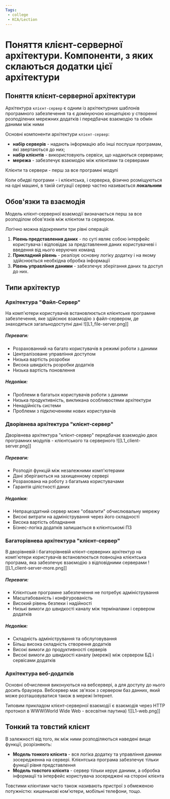 ```yaml
---
Tags: 
 - college
 - KCA/Lection
---
```

# Поняття клієнт-серверної архітектури. Компоненти, з яких склаються додатки цієї архітектури

## Поняття клієнт-серверної архітектури
Архітектура `клієнт-сервер` є одним із архітектурних шаблонів програмного забезпечення та є домінуючою концепцією у створенні розподілених мережних додатків і передбачає взаємодію та обмін даними між ними

Основні компоненти архітектури `клієнт-сервер`:
- **набір серверів** - надають інформацію або інші послуши програмам, які звертаються до них;
- **набір клієнтів** - використовують сервіси, що надаються серверами;
- **мережа** - забезпечує взаємодію між клієнтами та серверами

Клієнти та сервери - перш за все програмні модулі

Коли обидві програми - і клієнтська, і серверка, фізично розміщуються на одні машині, в такій ситуації сервер частно називається **локальним**

## Обов'язки та взаємодія
Модель клієнт-серверної взаємодії визначається перш за все розподілом обов'язків між клієнтом та сервером.

Логічно можна відокремити три рівні операцій:
1. **Рівень представлення даних** - по суті являє собою інтерфейс користувача і відповідає за представлення даних користувачеві і введення від нього керуючих команд
2. **Прикладний рівень** - реалізує основну логіку додатку і на якому здійснюється необхідна обробка інформації
3. **Рівень управління даними** - забезпечує зберігання даних та доступ до них.

## Типи архітектур
### Архітектура "Файл-Сервер"
На комп'ютери користувачів встановлюється клієнтське програмне забезпечення, яке здійснює взаємодію з файл-сервером, де знаходяться загальнодоступні дані
![[L1_file-server.png]]

##### Переваги:
- Розрахованний на багато користувачів в режимі роботи з даними
- Централізоване управління доступом
- Низька вартість розробки
- Висока швидкість розробки додатків
- Низька вартість поновлення

##### Недоліки:
- Проблеми в багатьох користувачів роботи з даними
- Низька продуктивність, викликана особливостями архітектури
- Ненадійність системи
- Проблеми з підключенням нових користувачів


### Дворівнева архітектура "клієнт-сервер"
Дворівнева архітектура "клієнт-сервер" передбачає взаємодію двох програмних модулів - клієнтського та серверного
![[L1_client-server.png]]

##### Переваги:
- Розподіл функцій між незалежними комп'ютерами
- Дані зберігаються на захищенному сервері
- Розрахована на роботу з багатьма користувачами
- Гарантія цілістності даних

##### Недоліки:
- Непрацездатний сервер може "обвалити" обчислювальну мережу
- Високі витрати на адміністрування через його складності
- Висока вартість обладнання
- Бізнес-логіка додатків залишається в клієнтськомі ПЗ

### Багаторівнева архітектура "клієнт-сервер"
В дворівневій і багаторівневій клієнт-серверних архітектур на комп'ютери користувачів встановлюється повноціна клієнтська програма, яка забезпечує взаємодію з відповідними серверами
![[L1_client-server-more.png]]

##### Переваги:
- Клієнтське програмне забезпечення не потребує адміністрування
- Масштабованість і конфігурованість
- Високий рівень безпеки і надійності
- Низькі вимоги до швидкості каналу між терміналами і сервером додатків

##### Недоліки:
- Складність адміністрування та обслуговування
- Більш висока складність створення додатків
- Високі вимоги до продуктивності серверів
- Високі вимоги до швидкості каналу (мережі) між сервером БД і сервісами додатків

### Архітектура веб-додатків
Основні обчислення виконуються на вебсервері, а для доступу до нього досить браузера. Вебсервер має зв'язок з сервером баз данних, який може розташовуватися також в мережі Інтернет.

Типовим прикладом клієнт-серверної взаємодії є взаємодія через HTTP протокол в WWW(World Wide Web - всесвітня паутина)
![[L1-web.png]]
## Тонкий та товстий клієнт
В залежності від того, як між ними розподіляються наведені вище функції, розрізняють:
- **Модель тонкого клієнта** - вся логіка додатку та управління даними зосередженна на сервері. Клієнтська програма забезпечує тільки функції рівня представлення
- **Модель товстого клієнта** - сервер тільки керує даними, а обробка інформації та інтерфейс користувача зосереджені на стороні клієнта

Товстими клієнтами часто також називають пристрої з обмеженою потужністю: кишенькові ком'ютери, мобільні телефони, тощо.